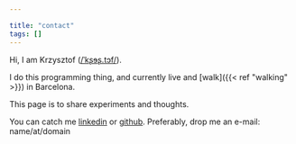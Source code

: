 ```yaml
---

title: "contact"
tags: []
---
```


Hi,  I am Krzysztof ([/ˈkʂɘʂ.tɔf/](https://en.wiktionary.org/wiki/Krzysztof)).

 I do this programming thing, and currently live and [walk]({{< ref "walking" >}}) in Barcelona.
 
  This page is to share experiments and thoughts.

You can catch me [linkedin](https://www.linkedin.com/in/kornakiewicz/) or [github](https://github.com/kkornakiewicz).  Preferably, drop me an e-mail: name/at/domain
